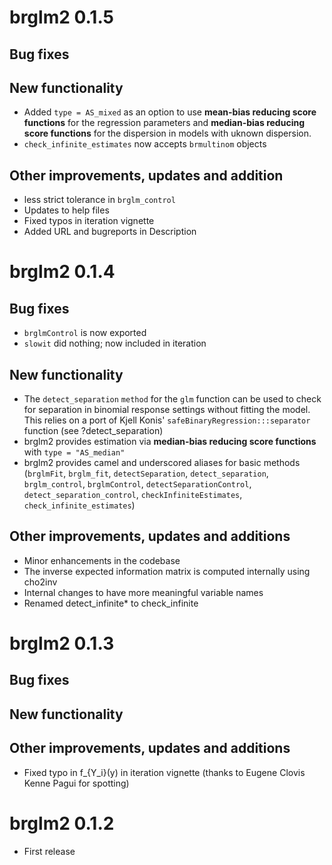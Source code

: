 # brglm2 0.1.5

## Bug fixes

## New functionality
* Added `type = AS_mixed` as an option to use **mean-bias reducing score functions** for the regression parameters and **median-bias reducing score functions** for the dispersion in models with uknown dispersion.
* `check_infinite_estimates` now accepts `brmultinom` objects

## Other improvements, updates and addition
* less strict tolerance in `brglm_control`
* Updates to help files
* Fixed typos in iteration vignette
* Added URL and bugreports in Description


# brglm2 0.1.4

## Bug fixes
* `brglmControl` is now exported
* `slowit` did nothing; now included in iteration

## New functionality
* The `detect_separation` `method` for the `glm` function can be used to check for separation in binomial response settings without fitting the model. This relies on a port of Kjell Konis' `safeBinaryRegression:::separator` function (see ?detect_separation)
* brglm2 provides estimation via **median-bias reducing score functions** with `type = "AS_median"`
* brglm2 provides camel and underscored aliases for basic methods (`brglmFit`, `brglm_fit`, `detectSeparation`, `detect_separation`, `brglm_control`, `brglmControl`, `detectSeparationControl`, `detect_separation_control`, `checkInfiniteEstimates`, `check_infinite_estimates`)

## Other improvements, updates and additions
* Minor enhancements in the codebase
* The inverse expected information matrix is computed internally using cho2inv
* Internal changes to have more meaningful variable names
* Renamed detect_infinite* to check_infinite

# brglm2 0.1.3

## Bug fixes

## New functionality

## Other improvements, updates and additions
* Fixed typo in f_{Y_i}(y) in iteration vignette (thanks to Eugene
  Clovis Kenne Pagui for spotting)

# brglm2 0.1.2

* First release



